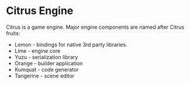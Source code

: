 # Citrus Engine

Citrus is a game engine. Major engine components are named after Citrus fruits:

- Lemon - bindings for native 3rd party libraries.
- Lime - engine core
- Yuzu - serialization library
- Orange - builder application
- Kumquat - code generator
- Tangerine - scene editor
